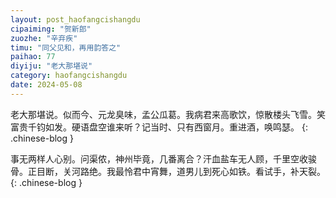 ```yaml
---
layout: post_haofangcishangdu
cipaiming: "贺新郎"
zuozhe: "辛弃疾"
timu: "同父见和，再用韵答之"
paihao: 77
diyiju: "老大那堪说"
category: haofangcishangdu
date: 2024-05-08
---
```


老大那堪说。似而今、元龙臭味，孟公瓜葛。我病君来高歌饮，惊散楼头飞雪。笑富贵千钧如发。硬语盘空谁来听？记当时、只有西窗月。重进酒，唤鸣瑟。
{: .chinese-blog }

事无两样人心别。问渠侬，神州毕竟，几番离合？汗血盐车无人顾，千里空收骏骨。正目断，关河路绝。我最怜君中宵舞，道男儿到死心如铁。看试手，补天裂。
{: .chinese-blog }
